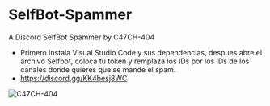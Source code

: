 # SelfBot-Spammer
A Discord SelfBot Spammer by C47CH-404

- Primero Instala Visual Studio Code y sus dependencias, despues abre el archivo Selfbot, coloca tu token y remplaza los IDs por los IDs de los canales donde quieres que se mande el spam.
- https://discord.gg/KK4besj8WC
  
![C47CH-404](https://media1.tenor.com/m/mXibMXSiN1wAAAAd/pirates-pirate.gif)
